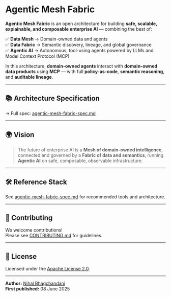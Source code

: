 # Agentic Mesh Fabric

**Agentic Mesh Fabric** is an open architecture for building **safe, scalable, explainable, and composable enterprise AI** — combining the best of:

✅ **Data Mesh** → Domain-owned data and agents  
✅ **Data Fabric** → Semantic discovery, lineage, and global governance  
✅ **Agentic AI** → Autonomous, tool-using agents powered by LLMs and Model Context Protocol (MCP)  

In this architecture, **domain-owned agents** interact with **domain-owned data products** using **MCP** — with full **policy-as-code**, **semantic reasoning**, and **auditable lineage**.

---

## 📚 Architecture Specification

→ Full spec: [agentic-mesh-fabric-spec.md](spec.md)

---

## 🌍 Vision

> The future of enterprise AI is a **Mesh of domain-owned intelligence**, connected and governed by a **Fabric of data and semantics**, running **Agentic AI** on safe, composable, observable infrastructure.

---

## 🛠️ Reference Stack

See [agentic-mesh-fabric-spec.md](spec.md) for recommended tools and architecture.

---

## 🤝 Contributing

We welcome contributions!  
Please see [CONTRIBUTING.md](CONTRIBUTING.md) for guidelines.

---

## 📜 License

Licensed under the [Apache License 2.0](LICENSE).

---

**Author:** [Nihal Bhagchandani](https://github.com/NihalBhagchandani)  
**First published:** 08 June 2025

